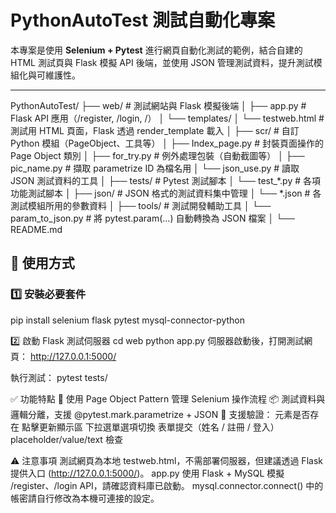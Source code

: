 # PythonAutoTest 測試自動化專案

本專案是使用 **Selenium + Pytest** 進行網頁自動化測試的範例，結合自建的 HTML 測試頁與 Flask 模擬 API 後端，並使用 JSON 管理測試資料，提升測試模組化與可維護性。

---

PythonAutoTest/
├── web/ # 測試網站與 Flask 模擬後端
│ ├── app.py # Flask API 應用（/register, /login, /）
│ └── templates/
│ └── testweb.html # 測試用 HTML 頁面，Flask 透過 render_template 載入
│
├── scr/ # 自訂 Python 模組（PageObject、工具等）
│ ├── Index_page.py # 封裝頁面操作的 Page Object 類別
│ ├── for_try.py # 例外處理包裝（自動截圖等）
│ ├── pic_name.py # 擷取 parametrize ID 為檔名用
│ └── json_use.py # 讀取 JSON 測試資料的工具
│
├── tests/ # Pytest 測試腳本
│ └── test_*.py # 各項功能測試腳本
│
├── json/ # JSON 格式的測試資料集中管理
│ └── *.json # 各測試模組所用的參數資料
│
├── tools/ # 測試開發輔助工具
│ └── param_to_json.py # 將 pytest.param(...) 自動轉換為 JSON 檔案
│
└── README.md

## 🚀 使用方式

### 1️⃣ 安裝必要套件
pip install selenium flask pytest mysql-connector-python

2️⃣ 啟動 Flask 測試伺服器
cd web
python app.py
伺服器啟動後，打開測試網頁：
http://127.0.0.1:5000/

執行測試：
pytest tests/

✅ 功能特點
🔧 使用 Page Object Pattern 管理 Selenium 操作流程
📦 測試資料與邏輯分離，支援 @pytest.mark.parametrize + JSON
🧪 支援驗證：
    元素是否存在
    點擊更新顯示區
    下拉選單選項切換
    表單提交（姓名 / 註冊 / 登入）
    placeholder/value/text 檢查


⚠️ 注意事項
    測試網頁為本地 testweb.html，不需部署伺服器，但建議透過 Flask 提供入口 (http://127.0.0.1:5000/)。
    app.py 使用 Flask + MySQL 模擬 /register、/login API，請確認資料庫已啟動。
    mysql.connector.connect() 中的帳密請自行修改為本機可連接的設定。

